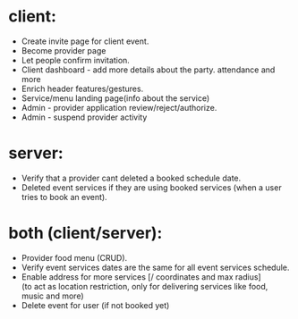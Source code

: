 # client:

-  Create invite page for client event.
-  Become provider page
-  Let people confirm invitation.
-  Client dashboard - add more details about the party. attendance and more
-  Enrich header features/gestures.
-  Service/menu landing page(info about the service)
-  Admin - provider application review/reject/authorize.
-  Admin - suspend provider activity
   <!-- -  Add user menu (logout setting etc...) -->
   <!-- -  Add a booked events section for providers. -->
   <!-- -  Fix scheduler time difference - use dates libs to do it -->

# server:

-  Verify that a provider cant deleted a booked schedule date.
-  Deleted event services if they are using booked services (when a user tries to book an event).

# both (client/server):

-  Provider food menu (CRUD).
-  Verify event services dates are the same for all event services schedule.
-  Enable address for more services [/ coordinates and max radius]<br> (to act as location restriction, only for delivering services like food, music and more)
-  Delete event for user (if not booked yet)
